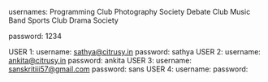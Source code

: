 <!-- Club Profile -->
usernames:
  Programming Club
  Photography Society
  Debate Club
  Music Band
  Sports Club
  Drama Society

password:
  1234

<!-- userprofile -->
USER 1:
  username: sathya@citrusy.in
  password: sathya
USER 2:
  username: ankita@citrusy.in
  password: ankita
USER 3:
  username: sanskritiii57@gmail.com
  password: sans
USER 4:
  username: 
  password: 
